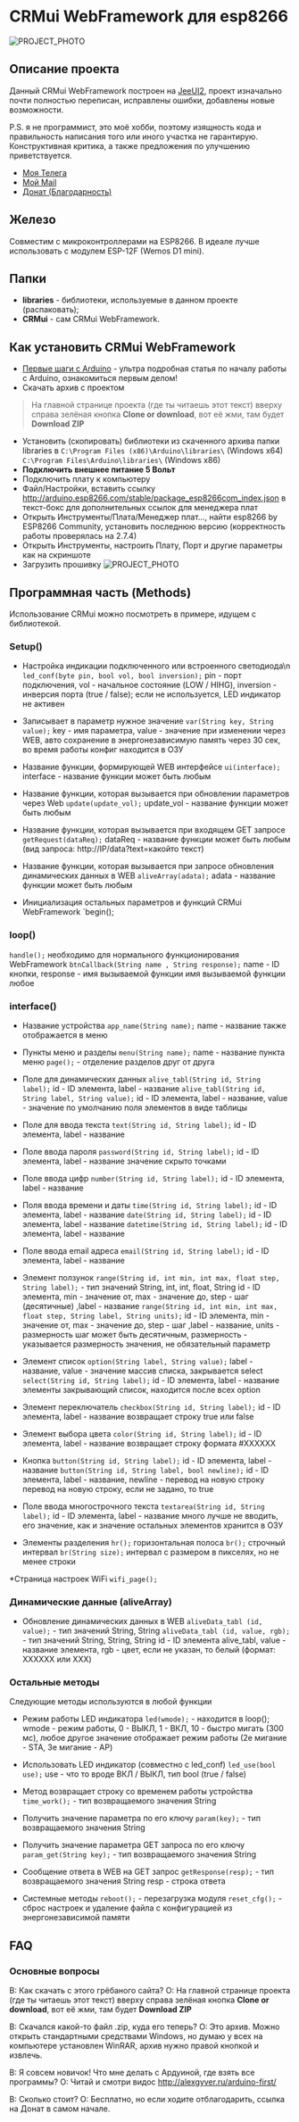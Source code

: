 ﻿# CRMui WebFramework для esp8266
![PROJECT_PHOTO](https://github.com/WonderCRM/CRMui/blob/master/screen.png)


## Описание проекта
Данный CRMui WebFramework построен на [JeeUI2](https://github.com/jeecrypt/JeeUI2), проект изначально почти полностью переписан, исправлены ошибки, добавлены новые возможности.

P.S. я не программист, это моё хобби, поэтому изящность кода и правильность написания того или иного участка не гарантирую.
Конструктивная критика, а также предложения по улучшению приветствуется.

* [Моя Телега](https://t.me/User624)
* [Мой Mail](mailto:crm.dev@bk.ru)
* [Донат (Благодарность)](https://donatepay.ru/don/crmdev)

## Железо
Совместим с микроконтроллерами на ESP8266. В идеале лучше использовать с модулем ESP-12F (Wemos D1 mini).

## Папки
- **libraries** - библиотеки, используемые в данном проекте (распаковать);
- **CRMui** - сам CRMui WebFramework.

## Как установить CRMui WebFramework
* [Первые шаги с Arduino](http://alexgyver.ru/arduino-first/) - ультра подробная статья по началу работы с Arduino, ознакомиться первым делом!
* Скачать архив с проектом
> На главной странице проекта (где ты читаешь этот текст) вверху справа зелёная кнопка **Clone or download**, вот её жми, там будет **Download ZIP**
* Установить (скопировать) библиотеки из скаченного архива папки libraries в
`C:\Program Files (x86)\Arduino\libraries\` (Windows x64)  
`C:\Program Files\Arduino\libraries\` (Windows x86)
* **Подключить внешнее питание 5 Вольт**
* Подключить плату к компьютеру
* Файл/Настройки, вставить ссылку http://arduino.esp8266.com/stable/package_esp8266com_index.json в текст-бокс для дополнительных ссылок для менеджера плат
* Открыть Инструменты/Плата/Менеджер плат…, найти esp8266 by ESP8266 Community, установить последнюю версию (корректность работы проверялась на 2.7.4)
* Открыть Инструменты, настроить Плату, Порт и другие параметры как на скриншоте
* Загрузить прошивку
![PROJECT_PHOTO](https://github.com/WonderCRM/CRMui/blob/master/sett.png)


## Программная часть (Methods)
Использование CRMui можно посмотреть в примере, идущем с библиотекой.

### Setup()
* Настройка индикации подключенного или встроенного светодиода\n
`led_conf(byte pin, bool vol, bool inversion);` pin - порт подключения, vol - начальное состояние (LOW / HIHG), inversion - инверсия порта (true / false);
если не используется, LED индикатор не активен

* Записывает в параметр нужное значение
`var(String key, String value);`  key - имя параметра, value - значение
при изменении через WEB, авто сохранение в энергонезависимую память через 30 сек, во время работы конфиг находится в ОЗУ

* Название функции, формирующей WEB интерфейсе
`ui(interface);` interface - название функции
может быть любым

* Название функции, которая вызывается при обновлении параметров через Web
`update(update_vol);` update_vol - название функции
может быть любым

* Название функции, которая вызывается при входящем GET запросе
`getRequest(dataReq);` dataReq - название функции
может быть любым (вид запроса:   http://IP/data?text=какойто текст)

* Название функции, которая вызывается при запросе обновления динамических данных в WEB
`aliveArray(adata);` adata - название функции
может быть любым

* Инициализация остальных параметров и функций CRMui WebFramework
`begin();

### loop()
`handle();`
необходимо для нормального функционирования WebFramework
`btnCallback(String name , String response);` name - ID кнопки, response - имя вызываемой функции
имя вызываемой функции любое

### interface()
* Название устройства
`app_name(String name);` name - название
также отображается в меню
 
* Пункты меню и разделы
`menu(String name);` name - название пункта меню
`page();` - отделение разделов друг от друга

* Поле для динамических данных
`alive_tabl(String id, String label);` id - ID элемента, label - название
`alive_tabl(String id, String label, String value);` id - ID элемента, label - название, value - значение по умолчанию
поля элементов в виде таблицы

* Поле для ввода текста
`text(String id, String label);` id - ID элемента, label - название

* Поле ввода пароля
`password(String id, String label);` id - ID элемента, label - название
значение скрыто точками

* Поле ввода цифр
`number(String id, String label);` id - ID элемента, label - название

* Поля ввода времени и даты
`time(String id, String label);` id - ID элемента, label - название
`date(String id, String label);` id - ID элемента, label - название
`datetime(String id, String label);` id - ID элемента, label - название

* Поле ввода email адреса
`email(String id, String label);` id - ID элемента, label - название

* Элемент ползунок
`range(String id, int min, int max, float step, String label);`  - тип значений String, int, int, float, String
id - ID элемента, min - значение от, max - значение до, step - шаг (десятичные) ,label - название
`range(String id, int min, int max, float step, String label, String units);` id - ID элемента, min - значение от, max - значение до, step - шаг ,label - название, units - размерность
шаг может быть десятичным, размерность - указывается размерность значения, не обязательный параметр

* Элемент список
`option(String label, String value);` label - название, value - значение
массив списка, закрывается select
`select(String id, String label);` id - ID элемента, label - название
элементы закрывающий список, находится после всех option

* Элемент переключатель
`checkbox(String id, String label);` id - ID элемента, label - название
возвращает строку true или false


* Элемент выбора цвета
`color(String id, String label);` id - ID элемента, label - название
возвращает строку  формата #XXXXXX

* Кнопка
`button(String id, String label);` id - ID элемента, label - название
`button(String id, String label, bool newline);` id - ID элемента, label - название, newline - перевод на новую строку
перевод на новую строку, если не задано, то true

* Поле ввода многострочного текста
`textarea(String id, String label);` id - ID элемента, label - название
много лучше не вводить, его значение, как и значение остальных элементов хранится в ОЗУ

* Элементы разделения
`hr();`
горизонтальная полоса
`br();`
строчный интервал
`br(String size);`
интервал с размером в пикселях, но не менее строки

*Страница настроек WiFi 
`wifi_page();`

### Динамические данные (aliveArray)

* Обновление динамических данных в WEB 
`aliveData_tabl (id, value);` - тип значений String, String
`aliveData_tabl (id, value, rgb);` - тип значений String, String, String
id - ID элемента alive_tabl, value - название элемента, rgb - цвет, если не указан, то белый (формат: XXXXXX или XXX)

### Остальные методы
Следующие методы используются в любой функции

* Режим работы LED индикатора
`led(wmode);` - находится в loop();
wmode - режим работы, 0 - ВЫКЛ, 1 - ВКЛ, 10 - быстро мигать (300 мс), любое другое значение отображает режим работы (2е мигание - STA, 3е мигание - AP)

* Использовать LED индикатор (совместно с led_conf)
`led_use(bool use);`
use - что то вроде ВКЛ / ВЫКЛ, тип bool (true / false)

* Метод возвращает строку со временем работы устройства
`time_work();` - тип возвращаемого значения String

* Получить значение параметра по его ключу
`param(key);` - тип возвращаемого значения String

* Получить значение параметра GET запроса по его ключу
 `param_get(String key);` - тип возвращаемого значения String
 
 * Сообщение ответа в WEB на GET запрос
`getResponse(resp);` - тип возвращаемого значения String
resp - строка ответа

* Системные методы
`reboot();` - перезагрузка модуля
`reset_cfg();` - сброс настроек и удаление файла с конфигурацией из энергонезависимой памяти

## FAQ
### Основные вопросы
В: Как скачать с этого грёбаного сайта? 
О: На главной странице проекта (где ты читаешь этот текст) вверху справа зелёная кнопка **Clone or download**, вот её жми, там будет **Download ZIP**

В: Скачался какой-то файл .zip, куда его теперь? 
О: Это архив. Можно открыть стандартными средствами Windows, но думаю у всех на компьютере установлен WinRAR, архив нужно правой кнопкой и извлечь.

В: Я совсем новичок! Что мне делать с Ардуиной, где взять все программы? 
О: Читай и смотри видос http://alexgyver.ru/arduino-first/

В: Сколько стоит? 
О: Бесплатно, но если ходите отблагодарить, ссылка на Донат в самом начале.
